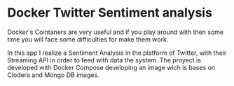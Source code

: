 # Docker Twitter Sentiment analysis

Docker's Cointaners are very useful and if you play around with then some time you will face some difficulties for make them work.

In this app I realize a Sentiment Analysis in the platform of Twitter, with their Streaming API in order to feed with data the system. The proyect is developed with Docker Compose developing an image wich is bases on Clodera and Mongo DB images.  
